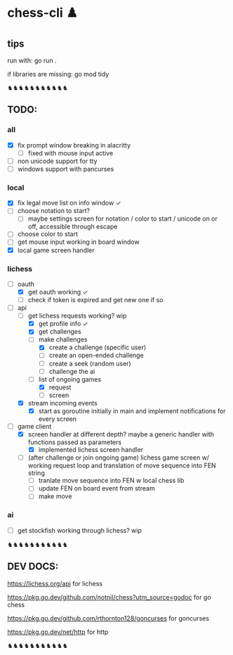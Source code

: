 # chess-cli ♟️

## tips

run with: go run .

if libraries are missing: go mod tidy

♞♞♞♞♞♞♞♞♞♞♞

## TODO:


### all
- [x] fix prompt window breaking in alacritty
  - [ ] fixed with mouse input active
- [ ] non unicode support for tty
- [ ] windows support with pancurses

### local
- [x] fix legal move list on info window ✓
- [ ] choose notation to start?
  - [ ] maybe settings screen for notation / color to start / unicode on or off, accessible through escape
- [ ] choose color to start
- [ ] get mouse input working in board window
- [x] local game screen handler

### lichess

- [ ] oauth
  - [x] get oauth working ✓
  - [ ] check if token is expired and get new one if so
- [ ] api
  - [ ] get lichess requests working? wip
    - [x] get profile info ✓
    - [x] get challenges
    - [ ] make challenges
      - [x] create a challenge (specific user)
      - [ ] create an open-ended challenge
      - [ ] create a seek (random user)
      - [ ] challenge the ai
    - [ ] list of ongoing games
      - [x] request
      - [ ] screen
   - [x] stream incoming events
     - [x] start as goroutine initially in main and implement notifications for every screen
- [ ] game client
  - [x] screen handler at different depth? maybe a generic handler with functions passed as parameters
    - [x] implemented lichess screen handler
  - [ ] (after challenge or join ongoing game) lichess game screen w/ working request loop and translation of move sequence into FEN string
    - [ ] tranlate move sequence into FEN w local chess lib
    - [ ] update FEN on board event from stream
    - [ ] make move

### ai
- [ ] get stockfish working through lichess? wip



♞♞♞♞♞♞♞♞♞♞♞

## DEV DOCS:

https://lichess.org/api for lichess

https://pkg.go.dev/github.com/notnil/chess?utm_source=godoc for go chess

https://pkg.go.dev/github.com/rthornton128/goncurses for goncurses

https://pkg.go.dev/net/http for http

♞♞♞♞♞♞♞♞♞♞♞
